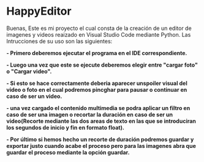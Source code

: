 # HappyEditor

Buenas, Este es mi proyecto el cual consta de la creación de un editor de imagenes y videos reaizado en Visual Studio Code mediante Python. Las Intrucciones de su uso son las siguientes:

**- Primero deberemos ejecutar el programa en el IDE correspondiente.**
 
**- Luego una vez que este se ejecute deberemos elegir entre "cargar foto" o "Cargar video".**

**- Si esto se hace correctamente deberia aparecer unspoiler visual del video o foto en el cual podremos pincghar para pausar o continuar en caso de ser un video.**

**- una vez cargado el contenido multimedia se podra aplicar un filtro en caso de ser una imagen o recortar la duración en caso de ser un video(Recorte mediante las dos areas de texto en las que se introduciran los segundos de inicio y fin en formato float).**

**- Por último si hemos hecho un recorte de duración podremos guardar y exportar justo cuando acabe el proceso pero para las imagenes abra que guardar el proceso mediante la opción guardar.**
